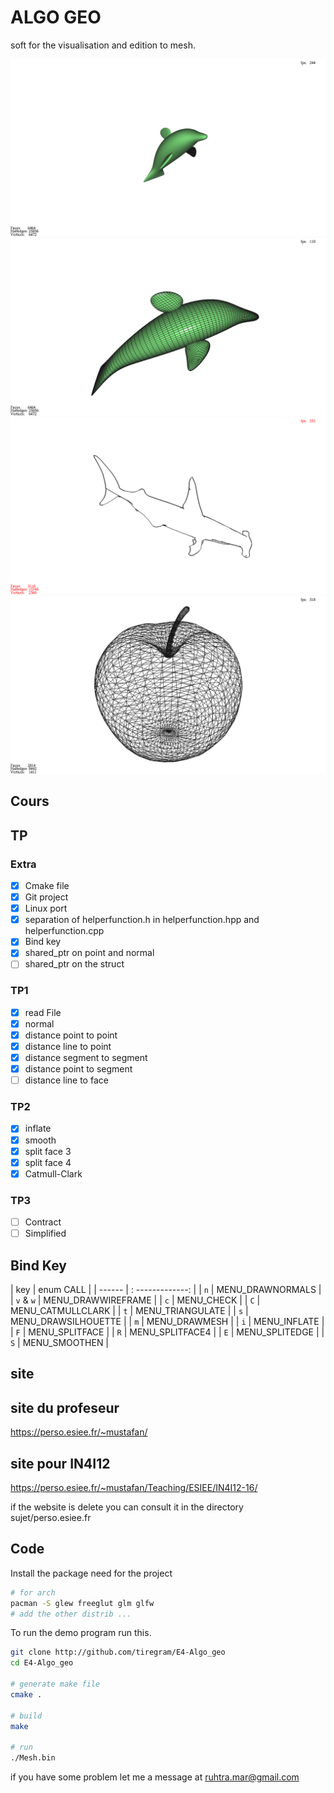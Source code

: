 # ALGO GEO
soft for the visualisation and edition to mesh.

![alt tag](https://raw.githubusercontent.com/tiregram/E4-Algo_geo/master/img/i0.png)
![alt tag](https://raw.githubusercontent.com/tiregram/E4-Algo_geo/master/img/i1.png)
![alt tag](https://raw.githubusercontent.com/tiregram/E4-Algo_geo/master/img/i2.png)
![alt tag](https://raw.githubusercontent.com/tiregram/E4-Algo_geo/master/img/i3.png)

## Cours

## TP

### Extra
- [X] Cmake file
- [X] Git project
- [X] Linux port
- [X] separation of helperfunction.h in  helperfunction.hpp and helperfunction.cpp
- [X] Bind key
- [X] shared_ptr on point and normal
- [ ] shared_ptr on the struct

### TP1
- [X] read File
- [x] normal
- [x] distance point   to  point
- [x] distance line    to  point
- [x] distance segment to  segment 
- [x] distance point   to  segment 
- [ ] distance line    to  face

### TP2
- [x] inflate
- [x] smooth
- [x] split face 3
- [x] split face 4
- [x] Catmull-Clark

### TP3
- [ ] Contract
- [ ] Simplified

## Bind Key

| key       | enum CALL           |
| ------    | : -------------:    |
| `n`       | MENU_DRAWNORMALS    |
| `v` & `w` | MENU_DRAWWIREFRAME  |
| `c`       | MENU_CHECK          |
| `C`       | MENU_CATMULLCLARK   |
| `t`       | MENU_TRIANGULATE    |
| `s`       | MENU_DRAWSILHOUETTE |
| `m`       | MENU_DRAWMESH       |
| `i`       | MENU_INFLATE        |
| `F`       | MENU_SPLITFACE      |
| `R`       | MENU_SPLITFACE4     |
| `E`       | MENU_SPLITEDGE      |
| `S`       | MENU_SMOOTHEN       |


## site

site du profeseur
---------------------

https://perso.esiee.fr/~mustafan/

site pour IN4I12
---------------------

https://perso.esiee.fr/~mustafan/Teaching/ESIEE/IN4I12-16/

if the website is delete you can consult it in the directory
sujet/perso.esiee.fr

## Code

Install the package need for the project

```bash
# for arch
pacman -S glew freeglut glm glfw
# add the other distrib ...

```

To run the demo program run this.

```bash
git clone http://github.com/tiregram/E4-Algo_geo
cd E4-Algo_geo

# generate make file
cmake .

# build
make

# run
./Mesh.bin
```
if you have some problem let me a message at ruhtra.mar@gmail.com

